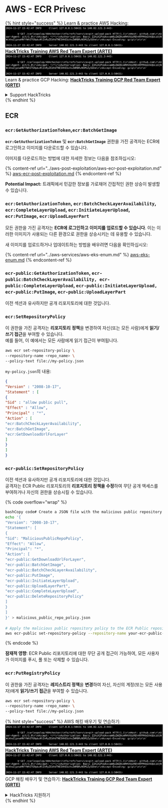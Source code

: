 # AWS - ECR Privesc

{% hint style="success" %}
Learn & practice AWS Hacking:<img src="../../../.gitbook/assets/image (1).png" alt="" data-size="line">[**HackTricks Training AWS Red Team Expert (ARTE)**](https://training.hacktricks.xyz/courses/arte)<img src="../../../.gitbook/assets/image (1).png" alt="" data-size="line">\
Learn & practice GCP Hacking: <img src="../../../.gitbook/assets/image (2).png" alt="" data-size="line">[**HackTricks Training GCP Red Team Expert (GRTE)**<img src="../../../.gitbook/assets/image (2).png" alt="" data-size="line">](https://training.hacktricks.xyz/courses/grte)

<details>

<summary>Support HackTricks</summary>

* Check the [**subscription plans**](https://github.com/sponsors/carlospolop)!
* **Join the** 💬 [**Discord group**](https://discord.gg/hRep4RUj7f) or the [**telegram group**](https://t.me/peass) or **follow** us on **Twitter** 🐦 [**@hacktricks\_live**](https://twitter.com/hacktricks\_live)**.**
* **Share hacking tricks by submitting PRs to the** [**HackTricks**](https://github.com/carlospolop/hacktricks) and [**HackTricks Cloud**](https://github.com/carlospolop/hacktricks-cloud) github repos.

</details>
{% endhint %}

## ECR

### `ecr:GetAuthorizationToken`,`ecr:BatchGetImage`

**`ecr:GetAuthorizationToken`** 및 **`ecr:BatchGetImage`** 권한을 가진 공격자는 ECR에 로그인하고 이미지를 다운로드할 수 있습니다.

이미지를 다운로드하는 방법에 대한 자세한 정보는 다음을 참조하십시오:

{% content-ref url="../aws-post-exploitation/aws-ecr-post-exploitation.md" %}
[aws-ecr-post-exploitation.md](../aws-post-exploitation/aws-ecr-post-exploitation.md)
{% endcontent-ref %}

**Potential Impact:** 트래픽에서 민감한 정보를 가로채어 간접적인 권한 상승이 발생할 수 있습니다.

### `ecr:GetAuthorizationToken`, `ecr:BatchCheckLayerAvailability`, `ecr:CompleteLayerUpload`, `ecr:InitiateLayerUpload`, `ecr:PutImage`, `ecr:UploadLayerPart`

모든 권한을 가진 공격자는 **ECR에 로그인하고 이미지를 업로드할 수 있습니다**. 이는 이러한 이미지가 사용되는 다른 환경으로 권한을 상승시키는 데 유용할 수 있습니다.

새 이미지를 업로드하거나 업데이트하는 방법을 배우려면 다음을 확인하십시오:

{% content-ref url="../aws-services/aws-eks-enum.md" %}
[aws-eks-enum.md](../aws-services/aws-eks-enum.md)
{% endcontent-ref %}

### `ecr-public:GetAuthorizationToken`, `ecr-public:BatchCheckLayerAvailability, ecr-public:CompleteLayerUpload`, `ecr-public:InitiateLayerUpload, ecr-public:PutImage`, `ecr-public:UploadLayerPart`

이전 섹션과 유사하지만 공개 리포지토리에 대한 것입니다.

### `ecr:SetRepositoryPolicy`

이 권한을 가진 공격자는 **리포지토리** **정책**을 변경하여 자신(또는 모든 사람)에게 **읽기/쓰기 접근**을 부여할 수 있습니다.\
예를 들어, 이 예에서는 모든 사람에게 읽기 접근이 부여됩니다.
```bash
aws ecr set-repository-policy \
--repository-name <repo_name> \
--policy-text file://my-policy.json
```
`my-policy.json`의 내용:
```json
{
"Version" : "2008-10-17",
"Statement" : [
{
"Sid" : "allow public pull",
"Effect" : "Allow",
"Principal" : "*",
"Action" : [
"ecr:BatchCheckLayerAvailability",
"ecr:BatchGetImage",
"ecr:GetDownloadUrlForLayer"
]
}
]
}
```
### `ecr-public:SetRepositoryPolicy`

이전 섹션과 유사하지만 공개 리포지토리에 대한 것입니다.\
공격자는 ECR Public 리포지토리의 **리포지토리 정책을 수정**하여 무단 공개 액세스를 부여하거나 자신의 권한을 상승시킬 수 있습니다.

{% code overflow="wrap" %}
```bash
bashCopy code# Create a JSON file with the malicious public repository policy
echo '{
"Version": "2008-10-17",
"Statement": [
{
"Sid": "MaliciousPublicRepoPolicy",
"Effect": "Allow",
"Principal": "*",
"Action": [
"ecr-public:GetDownloadUrlForLayer",
"ecr-public:BatchGetImage",
"ecr-public:BatchCheckLayerAvailability",
"ecr-public:PutImage",
"ecr-public:InitiateLayerUpload",
"ecr-public:UploadLayerPart",
"ecr-public:CompleteLayerUpload",
"ecr-public:DeleteRepositoryPolicy"
]
}
]
}' > malicious_public_repo_policy.json

# Apply the malicious public repository policy to the ECR Public repository
aws ecr-public set-repository-policy --repository-name your-ecr-public-repo-name --policy-text file://malicious_public_repo_policy.json
```
{% endcode %}

**잠재적 영향**: ECR Public 리포지토리에 대한 무단 공개 접근이 가능하여, 모든 사용자가 이미지를 푸시, 풀 또는 삭제할 수 있습니다.

### `ecr:PutRegistryPolicy`

이 권한을 가진 공격자는 **레지스트리 정책**을 **변경**하여 자신, 자신의 계정(또는 모든 사용자)에게 **읽기/쓰기 접근**을 부여할 수 있습니다.
```bash
aws ecr set-repository-policy \
--repository-name <repo_name> \
--policy-text file://my-policy.json
```
{% hint style="success" %}
AWS 해킹 배우기 및 연습하기:<img src="../../../.gitbook/assets/image (1).png" alt="" data-size="line">[**HackTricks Training AWS Red Team Expert (ARTE)**](https://training.hacktricks.xyz/courses/arte)<img src="../../../.gitbook/assets/image (1).png" alt="" data-size="line">\
GCP 해킹 배우기 및 연습하기: <img src="../../../.gitbook/assets/image (2).png" alt="" data-size="line">[**HackTricks Training GCP Red Team Expert (GRTE)**<img src="../../../.gitbook/assets/image (2).png" alt="" data-size="line">](https://training.hacktricks.xyz/courses/grte)

<details>

<summary>HackTricks 지원하기</summary>

* [**구독 계획**](https://github.com/sponsors/carlospolop) 확인하기!
* **💬 [**Discord 그룹**](https://discord.gg/hRep4RUj7f) 또는 [**텔레그램 그룹**](https://t.me/peass)에 참여하거나 **Twitter** 🐦 [**@hacktricks\_live**](https://twitter.com/hacktricks\_live)**를 팔로우하세요.**
* **[**HackTricks**](https://github.com/carlospolop/hacktricks) 및 [**HackTricks Cloud**](https://github.com/carlospolop/hacktricks-cloud) 깃허브 리포지토리에 PR을 제출하여 해킹 트릭을 공유하세요.**

</details>
{% endhint %}
